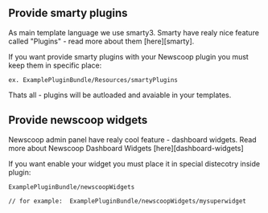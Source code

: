 ## Provide smarty plugins

As main template language we use smarty3. Smarty have realy nice feature called "Plugins" - read more about them [here][smarty].

If you want provide smarty plugins with your Newscoop plugin you must keep them in specific place:

``` ex. ExamplePluginBundle/Resources/smartyPlugins ```

Thats all - plugins will be autloaded and avaiable in your templates.

## Provide newscoop widgets

Newscoop admin panel have realy cool feature - dashboard widgets. Read more about Newscoop Dashboard Widgets [here][dashboard-widgets]

If you want enable your widget you must place it in special distecotry inside plugin:

``` ExamplePluginBundle/newscoopWidgets ```

``` // for example:  ExamplePluginBundle/newscoopWidgets/mysuperwidget ```